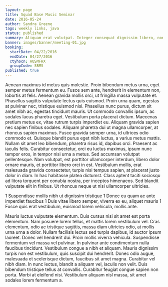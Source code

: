 ```yaml
---
layout: page
title: Squad Base Music Seminar
date: 2016-05-24
author: Sandra Greene
tags: weekly links, java
status: published
summary: Aliquam erat volutpat. Integer consequat dignissim libero, non.
banner: images/banner/meeting-01.jpg
booking:
  startDate: 04/22/2016
  endDate: 04/27/2016
  ctyhocn: AUSMFHX
  groupCode: SBMS
published: true
---
```

Aenean maximus id metus quis molestie. Proin bibendum metus urna, eget semper metus fermentum eu. Fusce sem ante, hendrerit in elementum non, lobortis at felis. Aenean gravida mollis orci, ut fringilla massa vulputate et. Phasellus sagittis vulputate lectus quis euismod. Proin urna quam, egestas at pulvinar nec, tristique euismod nisi. Phasellus nunc purus, dictum sit amet nibh ac, egestas tincidunt mauris. Ut commodo convallis ipsum, ac sodales lacus pharetra eget. Vestibulum porta placerat dictum. Maecenas pretium metus ex, vitae rutrum turpis imperdiet eu. Aliquam gravida sapien nec sapien finibus sodales.
Aliquam pharetra dui ut magna ullamcorper, at rhoncus sapien maximus. Fusce gravida semper urna, id ultrices odio commodo et. Quisque blandit purus eget nibh luctus, a varius metus mattis. Nullam sit amet leo bibendum, pharetra risus id, dapibus orci. Praesent ac iaculis felis. Curabitur consectetur, orci eu luctus maximus, ipsum nunc tempor eros, in tempor nisi urna a metus. Sed accumsan volutpat pellentesque. Nam volutpat, est porttitor ullamcorper interdum, libero dolor ornare mauris, et porttitor libero orci in est. Vestibulum mollis, erat malesuada gravida consectetur, turpis nisi tempus sapien, at placerat justo dolor in diam. In hac habitasse platea dictumst. Class aptent taciti sociosqu ad litora torquent per conubia nostra, per inceptos himenaeos. Sed blandit vulputate elit in finibus. Ut rhoncus neque ut nisi ullamcorper ultricies.

1 Suspendisse mollis nibh ut dignissim tristique
1 Donec eu quam ac ante imperdiet faucibus
1 Duis vitae libero semper, viverra ex eu, aliquet mauris
1 Fusce quis erat vestibulum, euismod lorem vehicula, mollis ante.

Mauris luctus vulputate elementum. Duis cursus nisi sit amet est porta elementum. Nam posuere lorem tellus, et mattis lorem vestibulum vel. Cras elementum, odio ac tristique sagittis, massa diam ultricies odio, at mollis urna urna a dolor. Nullam facilisis lectus sed turpis dapibus, id auctor ipsum laoreet. Donec vel hendrerit dui. Proin mollis viverra vehicula. Suspendisse fermentum vel massa vel pulvinar. In pulvinar ante condimentum nulla faucibus tincidunt. Vestibulum congue a nibh et aliquam.
Mauris dignissim turpis non est vestibulum, quis suscipit dui hendrerit. Donec odio augue, malesuada et scelerisque dictum, faucibus sit amet magna. Curabitur vel nibh diam. In nunc lectus, blandit a aliquam vel, iaculis non velit. Duis bibendum tristique tellus at convallis. Curabitur feugiat congue sapien non porta. Morbi at eleifend nisi. Vestibulum aliquam nisl massa, sit amet sodales lorem fermentum a.
